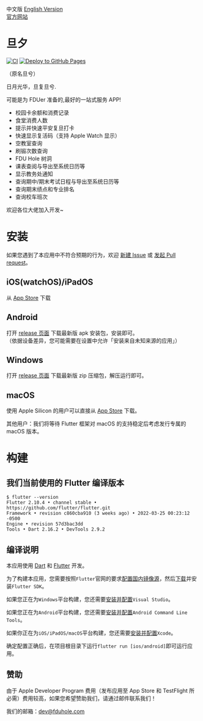 中文版 [English Version](README_EN.md)  
[官方网站](https://danxi.fduhole.com)  

# 旦夕
[![CI](https://github.com/DanXi-Dev/DanXi/actions/workflows/ci_ios.yml/badge.svg)](https://github.com/DanXi-Dev/DanXi/actions/workflows/ci_ios.yml)
[![Deploy to GitHub Pages](https://github.com/DanXi-Dev/DanXi/actions/workflows/deploy_to_gh-pages.yml/badge.svg)](https://github.com/DanXi-Dev/DanXi/actions/workflows/deploy_to_gh-pages.yml)
  
（原名旦兮）

日月光华，旦复旦兮.
  
可能是为 FDUer 准备的,最好的一站式服务 APP!  

- 校园卡余额和消费记录
- 食堂消费人数
- 提示并快速平安复旦打卡
- 快速显示复活码（支持 Apple Watch 显示）
- 空教室查询
- 刷锻次数查询
- FDU Hole 树洞
- 课表查阅与导出至系统日历等
- 显示教务处通知
- 查询期中/期末考试日程与导出至系统日历等
- 查询期末绩点和专业排名
- 查询校车班次

欢迎各位大佬加入开发~

# 安装
如果您遇到了本应用中不符合预期的行为，欢迎 [新建 Issue](https://github.com/DanXi-Dev/DanXi/issues/new/choose) 或 [发起 Pull request](https://github.com/DanXi-Dev/DanXi/compare)。

## iOS(watchOS)/iPadOS

从 [App Store](https://apps.apple.com/app/id1568629997) 下载

## Android
打开 [release 页面](https://github.com/DanXi-Dev/DanXi/releases/latest) 下载最新版 apk 安装包，安装即可。  
（依据设备差异，您可能需要在设置中允许「安装来自未知来源的应用」）

## Windows
打开 [release 页面](https://github.com/DanXi-Dev/DanXi/releases/latest) 下载最新版 zip 压缩包，解压运行即可。  

## macOS
使用 Apple Silicon 的用户可以直接从 [App Store](https://apps.apple.com/app/id1568629997) 下载。

其他用户：我们将等待 Flutter 框架对 macOS 的支持稳定后考虑发行专属的 macOS 版本。

# 构建
## 我们当前使用的 Flutter 编译版本

```shell script
$ flutter --version
Flutter 2.10.4 • channel stable • https://github.com/flutter/flutter.git
Framework • revision c860cba910 (3 weeks ago) • 2022-03-25 00:23:12 -0500
Engine • revision 57d3bac3dd
Tools • Dart 2.16.2 • DevTools 2.9.2
```
## 编译说明
本应用使用 [Dart](https://dart.cn/) 和 [Flutter](https://flutter.cn/) 开发。  
  
为了构建本应用，您需要按照`Flutter`官网的要求[配置国内镜像源](https://flutter.cn/community/china)，然后[下载](https://flutter.cn/docs/get-started/install)并安装`Flutter SDK`。
  
如果您正在为`Windows`平台构建，您还需要[安装并配置](https://visualstudio.microsoft.com/zh-hans/downloads/)`Visual Studio`。  
  
如果您正在为`Android`平台构建，您还需要[安装并配置](https://developer.android.google.cn/studio)`Android Command Line Tools`。
   
如果你正在为`iOS/iPadOS/macOS`平台构建，您还需要[安装并配置](https://apps.apple.com/app/id497799835)`Xcode`。
  
确定配置正确后，在项目根目录下运行`flutter run [ios/android]`即可运行应用。

## 赞助
由于 Apple Developer Program 费用（发布应用至 App Store 和 TestFlight 所必需）费用较高，如果您希望赞助我们，请通过邮件联系我们！

我们的邮箱：[dev@fduhole.com](mailto:dev@fduhole.com)
